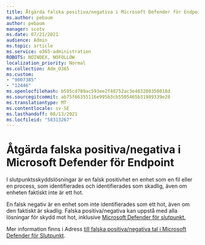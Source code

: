 ```yaml
---
title: Åtgärda falska positiva/negativa i Microsoft Defender för Endpoint
ms.author: pebaum
author: pebaum
manager: scotv
ms.date: 07/21/2021
audience: Admin
ms.topic: article
ms.service: o365-administration
ROBOTS: NOINDEX, NOFOLLOW
localization_priority: Normal
ms.collection: Adm_O365
ms.custom:
- "9007385"
- "12446"
ms.openlocfilehash: b595cd789ac593ee2f48752ac3e483280350018d
ms.sourcegitcommit: ab75f66355116e995b3cb5505465b31989339e28
ms.translationtype: MT
ms.contentlocale: sv-SE
ms.lasthandoff: 08/13/2021
ms.locfileid: "58313267"
---
```

# <a name="address-false-positivesnegatives-in-microsoft-defender-for-endpoint"></a>Åtgärda falska positiva/negativa i Microsoft Defender för Endpoint

I slutpunktsskyddslösningar är en falsk positivhet en enhet som en fil eller en process, som identifierades och identifierades som skadlig, även om enheten faktiskt inte är ett hot. 

En falsk negativ är en enhet som inte identifierades som ett hot, även om den faktiskt är skadlig. Falska positiva/negativa kan uppstå med alla lösningar för skydd mot hot, inklusive [Microsoft Defender för slutpunkt.](https://docs.microsoft.com/microsoft-365/security/defender-endpoint/microsoft-defender-endpoint)

Mer information finns i Adress [till falska positiva/negativa tal i Microsoft Defender för Slutpunkt](https://docs.microsoft.com/microsoft-365/security/defender-endpoint/defender-endpoint-false-positives-negatives).
